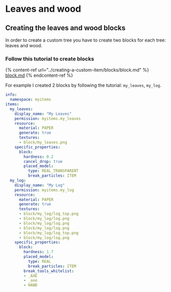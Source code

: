 # Leaves and wood

## Creating the leaves and wood blocks

In order to create a custom tree you have to create two blocks for each tree: leaves and wood.

### Follow this tutorial to create blocks&#x20;

{% content-ref url="../creating-a-custom-item/blocks/block.md" %}
[block.md](../creating-a-custom-item/blocks/block.md)
{% endcontent-ref %}

For example I created 2 blocks by following the tutorial: `my_leaves`, `my_log`.

```yaml
info:
  namespace: myitems
items:
  my_leaves:
    display_name: "My Leaves"
    permission: myitems.my_leaves
    resource:
      material: PAPER
      generate: true
      textures:
      - block/my_leaves.png
    specific_properties:
      block:
        hardness: 0.2
        cancel_drop: true
        placed_model:
          type: REAL_TRANSPARENT
          break_particles: ITEM
  my_log:
    display_name: "My Log"
    permission: myitems.my_log
    resource:
      material: PAPER
      generate: true
      textures:
      - block/my_log/log_top.png
      - block/my_log/log.png
      - block/my_log/log.png
      - block/my_log/log.png
      - block/my_log/log_top.png
      - block/my_log/log.png
    specific_properties:
      block:
        hardness: 1.7
        placed_model:
          type: REAL
          break_particles: ITEM
        break_tools_whitelist:
        - _AXE
        - _axe
        - HAND
```
